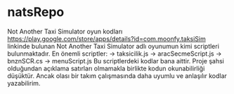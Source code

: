 # natsRepo
Not Another Taxi Simulator oyun kodları
https://play.google.com/store/apps/details?id=com.moonfy.taksiSim linkinde bulunan Not Another Taxi Simulator adlı oyunumun kimi scriptleri bulunmaktadır.
En önemli scriptler:
-> taksicilik.js
-> aracSecmeScript.js
-> bnznSCR.cs
-> menuScript.js
Bu scriptlerdeki kodlar bana aittir. Proje şahsi olduğundan açıklama satırları olmamakla birlikte kodun okunabilirliği düşüktür. Ancak olası bir takım çalışmasında daha uyumlu ve anlaşılır kodlar yazabilirim.
